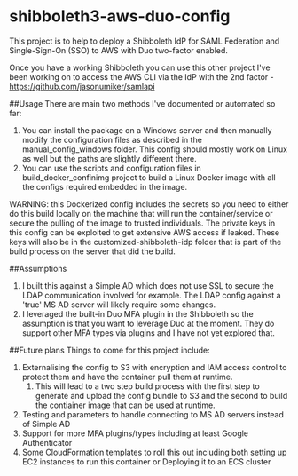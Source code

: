 # shibboleth3-aws-duo-config
This project is to help to deploy a Shibboleth IdP for SAML Federation and Single-Sign-On (SSO) to AWS with Duo two-factor enabled. 

Once you have a working Shibboleth you can use this other project I've been working on to access the AWS CLI via the IdP with the 2nd factor - https://github.com/jasonumiker/samlapi

##Usage
There are main two methods I've documented or automated so far:
1. You can install the package on a Windows server and then manually modify the configuration files as described in the manual_config_windows folder. This config should mostly work on Linux as well but the paths are slightly different there.
1. You can use the scripts and configuration files in build_docker_confinimg project to build a Linux Docker image with all the configs required embedded in the image. 

WARNING: this Dockerized config includes the secrets so you need to either do this build locally on the machine that will run the container/service or secure the pulling of the image to trusted individuals. The private keys in this config can be exploited to get extensive AWS access if leaked. These keys will also be in the customized-shibboleth-idp folder that is part of the build process on the server that did the build.

##Assumptions
1. I built this against a Simple AD which does not use SSL to secure the LDAP communication involved for example. The LDAP config against a 'true' MS AD server will likely require some changes.
1. I leveraged the built-in Duo MFA plugin in the Shibboleth so the assumption is that you want to leverage Duo at the moment. They do support other MFA types via plugins and I have not yet explored that.

##Future plans
Things to come for this project include:
1. Externalising the config to S3 with encryption and IAM access control to protect them and have the container pull them at runtime.
    1. This will lead to a two step build process with the first step to generate and upload the config bundle to S3 and the second to build the contiainer image that can be used at runtime.
1. Testing and parameters to handle connecting to MS AD servers instead of Simple AD
1. Support for more MFA plugins/types including at least Google Authenticator
1. Some CloudFormation templates to roll this out including both setting up EC2 instances to run this container or Deploying it to an ECS cluster
